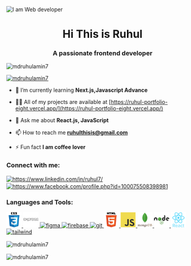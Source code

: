 ![I am Web developer]([https://i.ibb.co/4SnGCz7/programmers-using-javascript-programming-language-computer-tiny-people-javascript-language-javascrip.jpg](https://i.ibb.co/rsqM1hv/1-b21-Fyq-Ubow-HYAOQDXH0t-Dw.jpg))
<h1 align="center">Hi This is Ruhul</h1>
<h3 align="center">A passionate frontend developer</h3>

<p align="left"> <img src="https://komarev.com/ghpvc/?username=mdruhulamin7&label=Profile%20views&color=0e75b6&style=flat" alt="mdruhulamin7" /> </p>

<p align="left"> <a href="https://github.com/ryo-ma/github-profile-trophy"><img src="https://github-profile-trophy.vercel.app/?username=mdruhulamin7" alt="mdruhulamin7" /></a> </p>

- 🌱 I’m currently learning **Next.js,Javascript Advance**

- 👨‍💻 All of my projects are available at [https://ruhul-portfolio-eight.vercel.app/](https://ruhul-portfolio-eight.vercel.app/)

- 💬 Ask me about **React.js, JavaScript**

- 📫 How to reach me **ruhulthisis@gmail.com**

- ⚡ Fun fact **I am coffee lover**

<h3 align="left">Connect with me:</h3>
<p align="left">
<a href="https://linkedin.com/in/https://www.linkedin.com/in/ruhul7/" target="blank"><img align="center" src="https://raw.githubusercontent.com/rahuldkjain/github-profile-readme-generator/master/src/images/icons/Social/linked-in-alt.svg" alt="https://www.linkedin.com/in/ruhul7/" height="30" width="40" /></a>
<a href="https://fb.com/https://www.facebook.com/profile.php?id=100075508398981" target="blank"><img align="center" src="https://raw.githubusercontent.com/rahuldkjain/github-profile-readme-generator/master/src/images/icons/Social/facebook.svg" alt="https://www.facebook.com/profile.php?id=100075508398981" height="30" width="40" /></a>
</p>

<h3 align="left">Languages and Tools:</h3>
<p align="left"> <a href="https://www.w3schools.com/css/" target="_blank" rel="noreferrer"> <img src="https://raw.githubusercontent.com/devicons/devicon/master/icons/css3/css3-original-wordmark.svg" alt="css3" width="40" height="40"/> </a> <a href="https://expressjs.com" target="_blank" rel="noreferrer"> <img src="https://raw.githubusercontent.com/devicons/devicon/master/icons/express/express-original-wordmark.svg" alt="express" width="40" height="40"/> </a> <a href="https://www.figma.com/" target="_blank" rel="noreferrer"> <img src="https://www.vectorlogo.zone/logos/figma/figma-icon.svg" alt="figma" width="40" height="40"/> </a> <a href="https://firebase.google.com/" target="_blank" rel="noreferrer"> <img src="https://www.vectorlogo.zone/logos/firebase/firebase-icon.svg" alt="firebase" width="40" height="40"/> </a> <a href="https://git-scm.com/" target="_blank" rel="noreferrer"> <img src="https://www.vectorlogo.zone/logos/git-scm/git-scm-icon.svg" alt="git" width="40" height="40"/> </a> <a href="https://www.w3.org/html/" target="_blank" rel="noreferrer"> <img src="https://raw.githubusercontent.com/devicons/devicon/master/icons/html5/html5-original-wordmark.svg" alt="html5" width="40" height="40"/> </a> <a href="https://developer.mozilla.org/en-US/docs/Web/JavaScript" target="_blank" rel="noreferrer"> <img src="https://raw.githubusercontent.com/devicons/devicon/master/icons/javascript/javascript-original.svg" alt="javascript" width="40" height="40"/> </a> <a href="https://www.mongodb.com/" target="_blank" rel="noreferrer"> <img src="https://raw.githubusercontent.com/devicons/devicon/master/icons/mongodb/mongodb-original-wordmark.svg" alt="mongodb" width="40" height="40"/> </a> <a href="https://nodejs.org" target="_blank" rel="noreferrer"> <img src="https://raw.githubusercontent.com/devicons/devicon/master/icons/nodejs/nodejs-original-wordmark.svg" alt="nodejs" width="40" height="40"/> </a> <a href="https://reactjs.org/" target="_blank" rel="noreferrer"> <img src="https://raw.githubusercontent.com/devicons/devicon/master/icons/react/react-original-wordmark.svg" alt="react" width="40" height="40"/> </a> <a href="https://tailwindcss.com/" target="_blank" rel="noreferrer"> <img src="https://www.vectorlogo.zone/logos/tailwindcss/tailwindcss-icon.svg" alt="tailwind" width="40" height="40"/> </a> </p>

<p><img align="center" src="https://github-readme-stats.vercel.app/api/top-langs?username=mdruhulamin7&show_icons=true&locale=en&layout=compact" alt="mdruhulamin7" /></p>

<p><img align="center" src="https://github-readme-streak-stats.herokuapp.com/?user=mdruhulamin7&" alt="mdruhulamin7" /></p>


